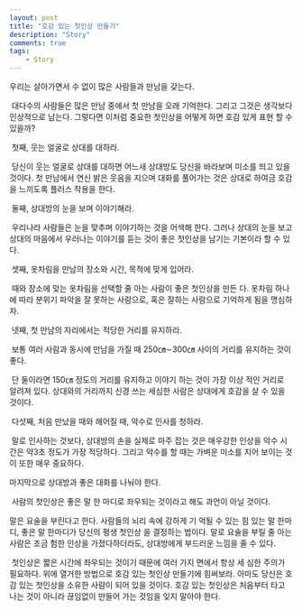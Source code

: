 ```yaml
---
layout: post
title: "호감 있는 첫인상 만들기"
description: "Story"
comments: true
tags:
    - Story
---
```


우리는 살아가면서 수 없이 많은 사람들과 만남을 갖는다.

​
대다수의 사람들은 많은 만남 중에서 첫 만남을 오래 기억한다. 그리고 그것은 생각보다 인상적으로 남는다. 그렇다면 이처럼 중요한 첫인상을 어떻게 하면 호감 있게 표현 할 수 있을까?

​
첫째, 웃는 얼굴로 상대를 대하라.

​
당신이 웃는 얼굴로 상대를 대하면 어느새 상대방도 당신을 바라보며 미소를 띄고 있을 것이다. 첫 만남에서 연신 밝은 웃음을 지으며 대화를 풀어가는 것은 상대로 하여금 호감을 느끼도록 플러스 작용을 한다.

​
둘째, 상대방의 눈을 보며 이야기해라.

​
우리나라 사람들은 눈을 맞추며 이야기하는 것을 어색해 한다. 그러나 상대의 눈을 보고 상대의 마음에서 우러나는 이야기를 듣는 것이 좋은 첫인상을  남기는 기본이라 할 수 있다.

​
셋째, 옷차림을 만남의 장소와 시간, 목적에 맞게 입어라.

​
때와 장소에 맞는 옷차림을 선택할 줄 아는 사람이 좋은 첫인상을 만든 다. 옷차림 하나에 따라 분위기 파악을 잘 못하는 사람으로, 혹은 잘하는 사람으로 기억하게 됨을 명심하자.

​
넷째, 첫 만남의 자리에서는 적당한 거리를 유지하라.

​
보통 여러 사람과 동시에 만남을 가질 때 250㎝∼300㎝ 사이의 거리를 유지하는 것이 좋다.

​
단 둘이라면 150㎝ 정도의 거리를 유지하고 이야기 하는 것이 가장 이상 적인 거리로 알려져 있다. 상대와의 거리까지 신경 쓰는 세심한 사람은 상대에게 호감을 살 수 있을 것이다.

​
다섯째, 처음 만났을 때와 헤어질 때, 악수로 인사를 청하라.

​
말로 인사하는 것보다, 상대방의 손을 실제로 마주 잡는 것은 매우강한 인상을 악수 시간은 약3초 정도가 가장 적당하다. 그리고 악수를 할 때는 가벼운 미소를 지어 보이는 것이 또한 매우 중요하다. ​

마지막으로 상대방과 좋은 대화를 나눠야 한다.

​
사람의 첫인상은 좋은 말 한 마디로 좌우되는 것이라고 해도 과언이 아닐 것이다.

말은 요술을 부린다고 한다. 사람들의 뇌리 속에 강하게 기 억될 수 있는 힘 있는 말 한마디, 좋은 말 한마디가 당신의 평생 첫인상 을 결정하는 법이다. 말로 요술을 부릴 줄 아는 사람은 조금 험한 인상을 가졌다하더라도, 상대방에게 부드러운 느낌을 줄 수 있다.

​
첫인상은 짧은 시간에 좌우되는 것이기 때문에 여러 가지 면에서 항상 세 심한 주의가 필요하다. 위에 열거한 방법으로 호감 있는 첫인상 만들기에 힘써보라. 아마도 당신은 호감 있는 첫인상을 소유한 사람이 되어 있을 것이다. 호감 있는 첫인상은 처음부터 타고 나는 것이 아니라 끊임없이 만들어 가는 것임을 잊지 말아야 한다.